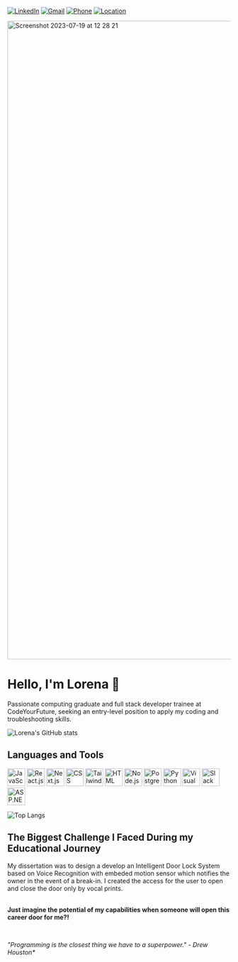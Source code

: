 [![LinkedIn][linkedin-shield]][linkedin-url]
[![Gmail][gmail-shield]][gmail-url]
[![Phone][phone-shield]][phone-url]
[![Location][location-shield]][location-url]

<img width="1440" alt="Screenshot 2023-07-19 at 12 28 21" src="https://github.com/LorenaCapraru/LorenaCapraru/assets/108892538/cb3e5c92-cde4-4dcc-af89-e51a9798dc7f">




[gmail-shield]: https://img.shields.io/badge/-Gmail-red.svg?style=for-the-badge&logo=gmail&logoColor=white
[gmail-url]: mailto:lorencapraru@gmail.com

[linkedin-shield]: https://img.shields.io/badge/-LinkedIn-green.svg?style=for-the-badge&logo=linkedin&colorB=555
[linkedin-url]: https://www.linkedin.com/in/lorena-capraru-070723244/

[phone-shield]: https://img.shields.io/badge/Phone-%2B447491738703-blue?style=for-the-badge
[phone-url]: tel:+447491738703

[location-shield]: https://img.shields.io/badge/Location-London%20NW9-orange?style=for-the-badge
[location-url]: https://www.google.com/maps?q=London+NW9

# Hello, I'm Lorena 👋

Passionate computing graduate and full stack developer trainee at CodeYourFuture, seeking an entry-level position to apply my coding and troubleshooting skills.

![Lorena's GitHub stats](https://github-readme-stats.vercel.app/api?username=lorenacapraru&show_icons=true&theme=dracula&hide=stars)

## Languages and Tools

<p align="left">
    <img src="https://img.icons8.com/color/48/000000/javascript.png" alt="JavaScript" title="JavaScript" height="40" />
  <img src="https://img.icons8.com/color/48/000000/react-native.png" alt="React.js" title="React.js" height="40" />

  <img src="https://cdn.jsdelivr.net/gh/devicons/devicon/icons/nextjs/nextjs-line.svg" title="Next.js" height="40" />
          
  <img src="https://img.icons8.com/color/48/000000/css3.png" alt="CSS" title="CSS" height="40" />
  

   <img src="https://cdn.jsdelivr.net/gh/devicons/devicon/icons/tailwindcss/tailwindcss-plain.svg"  alt="Tailwind" title="Tailwind" height="40" />
                    
  <img src="https://img.icons8.com/color/48/000000/html-5.png" alt="HTML" title="HTML" height="40" />
  <img src="https://img.icons8.com/color/48/000000/nodejs.png" alt="Node.js" title="Node.js" height="40" />
  <img src="https://cdn.jsdelivr.net/gh/devicons/devicon/icons/postgresql/postgresql-original.svg"  title="PostgreSQL" height="40" />
          

  <img src="https://img.icons8.com/color/48/000000/python.png" alt="Python" title="Python" height="40" />

  <img src="https://img.icons8.com/color/48/000000/visual-studio-code-2019.png" alt="Visual Studio Code" title="Visual Studio Code" height="40" />

  <img src="https://img.icons8.com/color/48/000000/slack.png" alt="Slack" title="Slack" height="40" />
  <img src="https://img.icons8.com/color/48/000000/asp.png" alt="ASP.NET" title="ASP.NET" height="40" />
</p>

![Top Langs](https://github-readme-stats.vercel.app/api/top-langs/?username=lorenacapraru&layout=compact)

## The Biggest Challenge I Faced During my Educational Journey

<p>My dissertation was to design a develop an Intelligent Door Lock System based on Voice Recognition with embeded motion sensor which notifies the owner in the event of a break-in. I created the access for the user to open and close the door only by vocal prints. 

<br><b>Just imagine the potential of my capabilities when someone will open this career door for me?!</b></p>


<br>
<p><i>"Programming is the closest thing we have to a superpower." - Drew Houston*</i></p>
